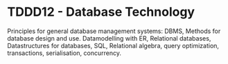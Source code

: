 # TDDD12 - Database Technology

Principles for general database management systems: DBMS, Methods for
database design and use. Datamodelling with ER, Relational databases,
Datastructures for databases, SQL, Relational algebra, query
optimization, transactions, serialisation, concurrency.
